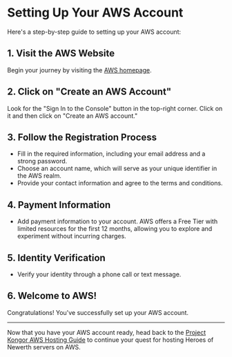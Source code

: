 # Setting Up Your AWS Account

Here's a step-by-step guide to setting up your AWS account:

## 1. Visit the AWS Website

Begin your journey by visiting the [AWS homepage](https://aws.amazon.com/).

## 2. Click on "Create an AWS Account"

Look for the "Sign In to the Console" button in the top-right corner. Click on it and then click on "Create an AWS account."

## 3. Follow the Registration Process

- Fill in the required information, including your email address and a strong password.
- Choose an account name, which will serve as your unique identifier in the AWS realm.
- Provide your contact information and agree to the terms and conditions.

## 4. Payment Information

- Add payment information to your account. AWS offers a Free Tier with limited resources for the first 12 months, allowing you to explore and experiment without incurring charges.

## 5. Identity Verification

- Verify your identity through a phone call or text message.

## 6. Welcome to AWS!

Congratulations! You've successfully set up your AWS account.

---

Now that you have your AWS account ready, head back to the [Project Kongor AWS Hosting Guide](README.md) to continue your quest for hosting Heroes of Newerth servers on AWS.
